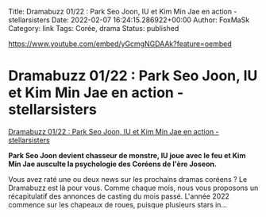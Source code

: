 Title: Dramabuzz 01/22 : Park Seo Joon, IU et Kim Min Jae en action - stellarsisters
Date: 2022-02-07 16:24:15.286922+00:00
Author: FoxMaSk 
Category: link
Tags: Corée, drama
Status: published



https://www.youtube.com/embed/yGcmgNGDAAk?feature=oembed

# Dramabuzz 01/22 : Park Seo Joon, IU et Kim Min Jae en action - stellarsisters

[Dramabuzz 01/22 : Park Seo Joon, IU et Kim Min Jae en action - stellarsisters](https://www.stellarsisters.com/park-seo-joon-iu-kim-min-jae-dramabuzz-0122/)



**Park Seo Joon devient chasseur de monstre, IU joue avec le feu et Kim
Min Jae ausculte la psychologie des Coréens de l&#39;ère Joseon.**

Vous avez raté une ou deux news sur les prochains dramas coréens ? Le
Dramabuzz est là pour vous. Comme chaque mois, nous vous proposons un
récapitulatif des annonces de casting du mois passé. L&#39;année 2022
commence sur les chapeaux de roues, puisque plusieurs stars in...


